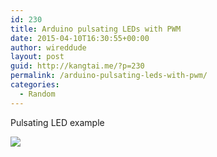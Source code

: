 ```yaml
---
id: 230
title: Arduino pulsating LEDs with PWM
date: 2015-04-10T16:30:55+00:00
author: wireddude
layout: post
guid: http://kangtai.me/?p=230
permalink: /arduino-pulsating-leds-with-pwm/
categories:
  - Random
---
```

Pulsating LED example

<img src="http://i1.wp.com/media.davidkanter.com/arduino.jpg?w=604" data-recalc-dims="1" />
